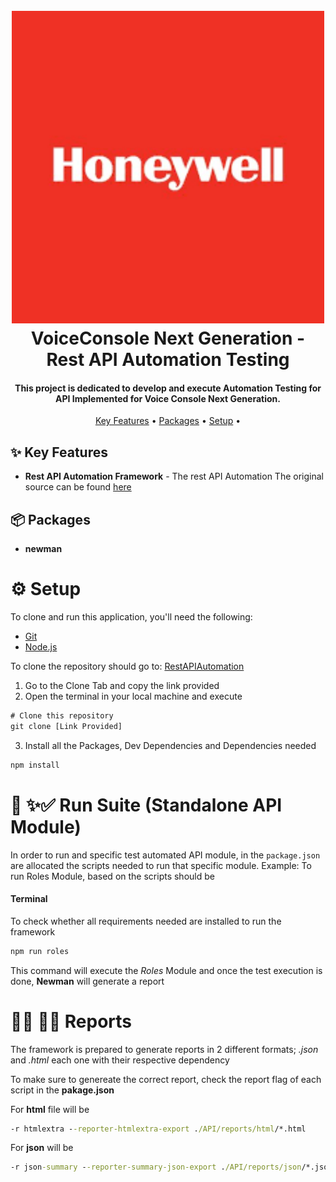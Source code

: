 <h1 align="center">
  <br>
  <img src="HoneywellLogo.png" width="500">
  <br>
VoiceConsole Next Generation - Rest API Automation Testing
  <br>
</h1>

<h4 align="center">This project is dedicated to develop and execute Automation Testing for API Implemented for Voice Console Next Generation.</h4>

<p align="center">
  <a href="#sparkles-key-features">Key Features</a> •
  <a href="#package-packages">Packages</a> •
  <a href="#engine-setup">Setup</a> •
</p>

## ✨ Key Features

- **Rest API Automation Framework** - The rest API Automation The original source can be found [here](https://bitbucket.honeywell.com/projects/VEST/repos/restapiautomation/browse)

## 📦 Packages

- **newman**

# ⚙️ Setup

To clone and run this application, you'll need the following:

- [Git](https://git-scm.com)
- [Node.js](https://nodejs.org/en/download/)

To clone the repository should go to: [RestAPIAutomation](https://bitbucket.honeywell.com/projects/VEST/repos/restapiautomation/browse)
1. Go to the Clone Tab and copy the link provided
2. Open the terminal in your local machine and execute
```cmd
# Clone this repository
git clone [Link Provided]
```
3. Install all the Packages, Dev Dependencies and Dependencies needed
```cmd
npm install
```
# 🧪 ✨✅ Run Suite (Standalone API Module)

In order to run and specific test automated API module, in the `package.json` are allocated the scripts needed to run that specific module.
Example:
To run Roles Module, based on the scripts should be

#### Terminal

To check whether all requirements needed are installed to run the framework
```cmd
npm run roles
```

This command will execute the *Roles* Module  and once the test execution is done, **Newman** will generate a report 

# 🧪🔎 🧾✨ Reports

The framework is prepared to generate reports in 2 different formats; *.json* and *.html* each one with their respective dependency

To make sure to genereate the correct report, check the report flag of each script in the **pakage.json**

For **html** file will be

```cmd
-r htmlextra --reporter-htmlextra-export ./API/reports/html/*.html
```

For **json** will be

```cmd
-r json-summary --reporter-summary-json-export ./API/reports/json/*.json
```